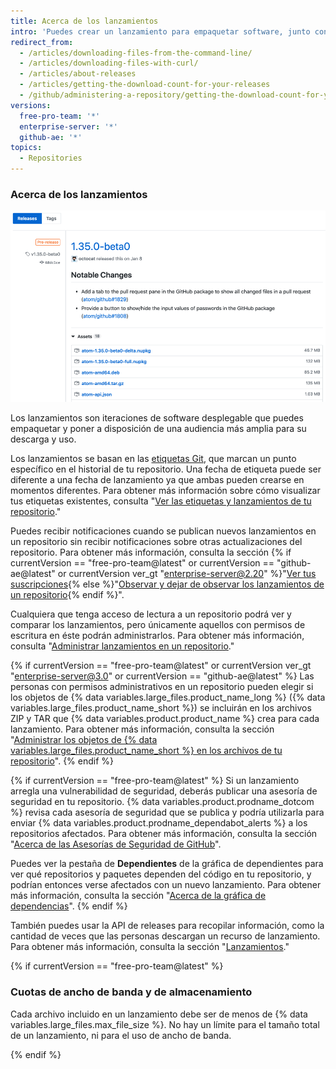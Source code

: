 ```yaml
---
title: Acerca de los lanzamientos
intro: 'Puedes crear un lanzamiento para empaquetar software, junto con notas de lanzamiento y enlaces a archivos binarios, para que los usen otras personas.'
redirect_from:
  - /articles/downloading-files-from-the-command-line/
  - /articles/downloading-files-with-curl/
  - /articles/about-releases
  - /articles/getting-the-download-count-for-your-releases
  - /github/administering-a-repository/getting-the-download-count-for-your-releases
versions:
  free-pro-team: '*'
  enterprise-server: '*'
  github-ae: '*'
topics:
  - Repositories
---
```


### Acerca de los lanzamientos

![Un resumen de los lanzamientos](/assets/images/help/releases/releases-overview.png)

Los lanzamientos son iteraciones de software desplegable que puedes empaquetar y poner a disposición de una audiencia más amplia para su descarga y uso.

Los lanzamientos se basan en las [etiquetas Git](https://git-scm.com/book/en/Git-Basics-Tagging), que marcan un punto específico en el historial de tu repositorio. Una fecha de etiqueta puede ser diferente a una fecha de lanzamiento ya que ambas pueden crearse en momentos diferentes. Para obtener más información sobre cómo visualizar tus etiquetas existentes, consulta "[Ver las etiquetas y lanzamientos de tu repositorio](/github/administering-a-repository/viewing-your-repositorys-releases-and-tags)."

Puedes recibir notificaciones cuando se publican nuevos lanzamientos en un repositorio sin recibir notificaciones sobre otras actualizaciones del repositorio. Para obtener más información, consulta la sección {% if currentVersion == "free-pro-team@latest" or currentVersion == "github-ae@latest" or currentVersion ver_gt "enterprise-server@2.20" %}"[Ver tus suscripciones](/github/managing-subscriptions-and-notifications-on-github/viewing-your-subscriptions){% else %}"[Observar y dejar de observar los lanzamientos de un repositorio](/github/receiving-notifications-about-activity-on-github/watching-and-unwatching-releases-for-a-repository){% endif %}".

Cualquiera que tenga acceso de lectura a un repositorio podrá ver y comparar los lanzamientos, pero únicamente aquellos con permisos de escritura en éste podrán administrarlos. Para obtener más información, consulta "[Administrar lanzamientos en un repositorio](/github/administering-a-repository/managing-releases-in-a-repository)."

{% if currentVersion == "free-pro-team@latest" or currentVersion ver_gt "enterprise-server@3.0" or currentVersion == "github-ae@latest" %}
Las personas con permisos administrativos en un repositorio pueden elegir si
los objetos de {% data variables.large_files.product_name_long %} ({% data variables.large_files.product_name_short %}) se incluirán en los archivos ZIP y TAR que {% data variables.product.product_name %} crea para cada lanzamiento. Para obtener más información, consulta la sección "[Administrar los objetos de {% data variables.large_files.product_name_short %} en los archivos de tu repositorio](/github/administering-a-repository/managing-git-lfs-objects-in-archives-of-your-repository)".
{% endif %}

{% if currentVersion == "free-pro-team@latest" %}
Si un lanzamiento arregla una vulnerabilidad de seguridad, deberás publicar una asesoría de seguridad en tu repositorio.
{% data variables.product.prodname_dotcom %} revisa cada asesoría de seguridad que se publica y podría utilizarla para enviar {% data variables.product.prodname_dependabot_alerts %} a los repositorios afectados. Para obtener más información, consulta la sección "[Acerca de las Asesorías de Seguridad de GitHub](/github/managing-security-vulnerabilities/about-github-security-advisories)".

Puedes ver la pestaña de **Dependientes** de la gráfica de dependientes para ver qué repositorios y paquetes dependen del código en tu repositorio, y podrían entonces verse afectados con un nuevo lanzamiento. Para obtener más información, consulta la sección "[Acerca de la gráfica de dependencias](/github/visualizing-repository-data-with-graphs/about-the-dependency-graph)".
{% endif %}

También puedes usar la API de releases para recopilar información, como la cantidad de veces que las personas descargan un recurso de lanzamiento. Para obtener más información, consulta la sección "[Lanzamientos](/rest/reference/repos#releases)."

{% if currentVersion == "free-pro-team@latest" %}
### Cuotas de ancho de banda y de almacenamiento

 Cada archivo incluido en un lanzamiento debe ser de menos de {% data variables.large_files.max_file_size %}. No hay un límite para el tamaño total de un lanzamiento, ni para el uso de ancho de banda.

{% endif %}
